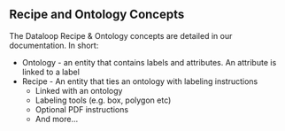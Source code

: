 ## Recipe and Ontology Concepts  
The Dataloop Recipe & Ontology concepts are detailed in our documentation. In short:  
* Ontology - an entity that contains labels and attributes. An attribute is linked to a label  
* Recipe - An entity that ties an ontology with labeling instructions  
    * Linked with an ontology  
    * Labeling tools (e.g. box, polygon etc)  
    * Optional PDF instructions  
    * And more…  
